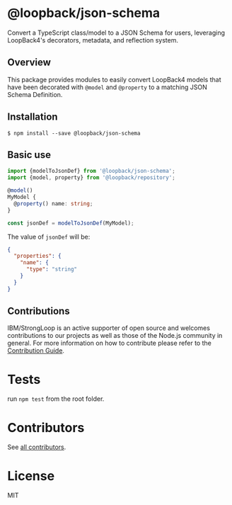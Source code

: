 # @loopback/json-schema

Convert a TypeScript class/model to a JSON Schema for users, leveraging LoopBack4's decorators, metadata, and reflection system.

## Overview

This package provides modules to easily convert LoopBack4 models that have been decorated with `@model` and `@property` to a matching JSON Schema Definition.

## Installation

```shell
$ npm install --save @loopback/json-schema
```

## Basic use

```ts
import {modelToJsonDef} from '@loopback/json-schema';
import {model, property} from '@loopback/repository';

@model()
MyModel {
  @property() name: string;
}

const jsonDef = modelToJsonDef(MyModel);
```

The value of `jsonDef` will be:

```json
{
  "properties": {
    "name": {
      "type": "string"
    }
  }
}
```

## Contributions

IBM/StrongLoop is an active supporter of open source and welcomes contributions to our projects as well as those of the Node.js community in general. For more information on how to contribute please refer to the [Contribution Guide](https://loopback.io/doc/en/contrib/index.html).

# Tests

run `npm test` from the root folder.

# Contributors

See [all contributors](https://github.com/strongloop/loopback-next/graphs/contributors).

# License

MIT
